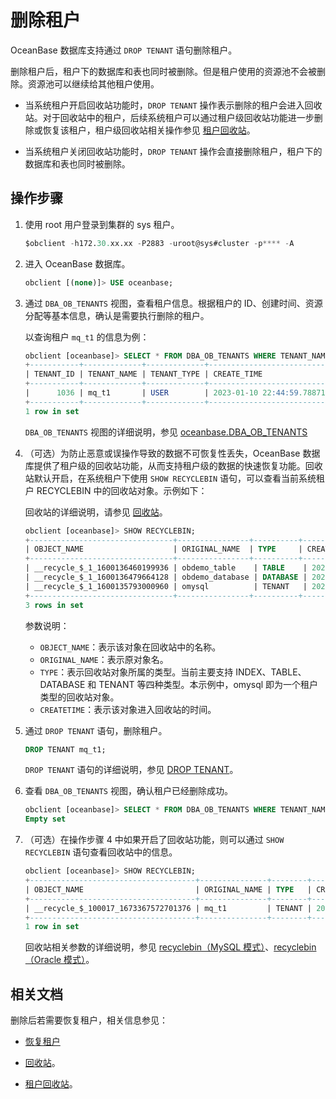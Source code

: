 # 删除租户

OceanBase 数据库支持通过 `DROP TENANT` 语句删除租户。

删除租户后，租户下的数据库和表也同时被删除。但是租户使用的资源池不会被删除。资源池可以继续给其他租户使用。

* 当系统租户开启回收站功能时，`DROP TENANT` 操作表示删除的租户会进入回收站。对于回收站中的租户，后续系统租户可以通过租户级回收站功能进一步删除或恢复该租户，租户级回收站相关操作参见 [租户回收站](../../../7.reference/2.administrator-guide/5.backup-and-recovery/1.flashback/3.tenant-recycle.md)。

* 当系统租户关闭回收站功能时，`DROP TENANT` 操作会直接删除租户，租户下的数据库和表也同时被删除。

## 操作步骤

1. 使用 root 用户登录到集群的 sys 租户。

    ```sql
    $obclient -h172.30.xx.xx -P2883 -uroot@sys#cluster -p**** -A
    ```

2. 进入 OceanBase 数据库。

    ```sql
    obclient [(none)]> USE oceanbase;
    ```

3. 通过 `DBA_OB_TENANTS` 视图，查看租户信息。根据租户的 ID、创建时间、资源分配等基本信息，确认是需要执行删除的租户。

   以查询租户 `mq_t1` 的信息为例：

    ```sql
    obclient [oceanbase]> SELECT * FROM DBA_OB_TENANTS WHERE TENANT_NAME = 'mq_t1';
    +-----------+-------------+-------------+----------------------------+----------------------------+--------------+---------------------------------------------+-------------------+--------------------+--------+---------------+--------+
    | TENANT_ID | TENANT_NAME | TENANT_TYPE | CREATE_TIME                | MODIFY_TIME                | PRIMARY_ZONE | LOCALITY                                    | PREVIOUS_LOCALITY | COMPATIBILITY_MODE | STATUS | IN_RECYCLEBIN | LOCKED |
    +-----------+-------------+-------------+----------------------------+----------------------------+--------------+---------------------------------------------+-------------------+--------------------+--------+---------------+--------+
    |      1036 | mq_t1       | USER        | 2023-01-10 22:44:59.788717 | 2023-01-11 00:19:32.700572 | zone1,zone2  | FULL{1}@zone1, FULL{1}@zone2, FULL{1}@zone3 | NULL              | MYSQL              | NORMAL | NO            | NO     |
    +-----------+-------------+-------------+----------------------------+----------------------------+--------------+---------------------------------------------+-------------------+--------------------+--------+---------------+--------+
    1 row in set
    ```

    `DBA_OB_TENANTS` 视图的详细说明，参见 [oceanbase.DBA_OB_TENANTS](../../../7.reference/5.system-reference/4.system-view-of-mysql-mode/2.dictionary-view-of-mysql-mode/58.oceanbase-dba_ob_tenants-of-mysql-mode.md)

4. （可选）为防止恶意或误操作导致的数据不可恢复性丢失，OceanBase 数据库提供了租户级的回收站功能，从而支持租户级的数据的快速恢复功能。回收站默认开启，在系统租户下使用 `SHOW RECYCLEBIN` 语句，可以查看当前系统租户 RECYCLEBIN 中的回收站对象。示例如下：

    回收站的详细说明，请参见 [回收站](../../../7.reference/1.oceanbase-database-concepts/10.high-data-reliability-and-availability/4.data-protection/4.recycle-bin.md)。

    ```sql
    obclient [oceanbase]> SHOW RECYCLEBIN;
    +--------------------------------+----------------+----------+----------------------------+
    | OBJECT_NAME                    | ORIGINAL_NAME  | TYPE     | CREATETIME                 |
    +--------------------------------+----------------+----------+----------------------------+
    | __recycle_$_1_1600136460199936 | obdemo_table    | TABLE    | 2020-09-15 10:21:00.207886 |
    | __recycle_$_1_1600136479664128 | obdemo_database | DATABASE | 2020-09-15 10:21:19.664534 |
    | __recycle_$_1_1600135793000960 | omysql          | TENANT   | 2020-09-15 10:23:25.773877 |
    +--------------------------------+----------------+----------+----------------------------+
    3 rows in set
    ```

    参数说明：

    * `OBJECT_NAME`：表示该对象在回收站中的名称。
    * `ORIGINAL_NAME`：表示原对象名。
    * `TYPE`：表示回收站对象所属的类型。当前主要支持 INDEX、TABLE、DATABASE 和 TENANT 等四种类型。本示例中，omysql 即为一个租户类型的回收站对象。
    * `CREATETIME`：表示该对象进入回收站的时间。

5. 通过 `DROP TENANT` 语句，删除租户。

    ```sql
    DROP TENANT mq_t1;
    ```

    `DROP TENANT` 语句的详细说明，参见 [DROP TENANT](../../../7.reference/4.development-guide-refactoring/1.sql-syntax/1.system-tenants/11.drop-tenant.md)。

6. 查看 `DBA_OB_TENANTS` 视图，确认租户已经删除成功。

    ```sql
    obclient [oceanbase]> SELECT * FROM DBA_OB_TENANTS WHERE TENANT_NAME = 'mq_t1';
    Empty set
    ```

7. （可选）在操作步骤 4 中如果开启了回收站功能，则可以通过 `SHOW RECYCLEBIN` 语句查看回收站中的信息。

    ```sql
    obclient [oceanbase]> SHOW RECYCLEBIN;
    +-------------------------------------+---------------+--------+----------------------------+
    | OBJECT_NAME                         | ORIGINAL_NAME | TYPE   | CREATETIME                 |
    +-------------------------------------+---------------+--------+----------------------------+
    | __recycle_$_100017_1673367572701376 | mq_t1         | TENANT | 2023-01-11 00:23:36.317242 |
    +-------------------------------------+---------------+--------+----------------------------+
    1 row in set
    ```

    回收站相关参数的详细说明，参见 [recyclebin（MySQL 模式）](../../../7.reference/5.system-reference/2.system-variable-of-mysql-mode/113.recyclebin-of-mysql-mode.md)、[recyclebin（Oracle 模式）](../../../7.reference/5.system-reference/3.system-variable-of-oracle-mode/112.recyclebin-of-oracle-mode.md)。

## 相关文档

删除后若需要恢复租户，相关信息参见：

* [恢复租户](13.restore-tenant.md)

* [回收站](../../../7.reference/1.oceanbase-database-concepts/10.high-data-reliability-and-availability/4.data-protection/4.recycle-bin.md)。

* [租户回收站](../../../7.reference/2.administrator-guide/5.backup-and-recovery/1.flashback/3.tenant-recycle.md)。
